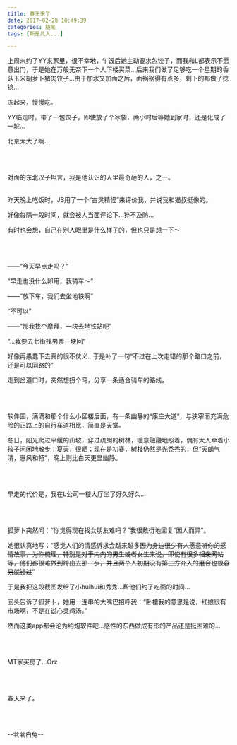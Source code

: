 ```yaml
---
title: 春天来了
date: 2017-02-28 10:49:39
categories: 随笔
tags: [斯是凡人...]

---
```

上周末约了YY来家里，很不幸地，午饭后她主动要求包饺子，而我和L都表示不愿意出门，于是她在万般无奈下一个人下楼买菜...后来我们做了足够吃一个星期的香菇玉米胡萝卜猪肉饺子...由于加水又加面之后，面祸祸得有点多，剩下的都做了捻捻...

冻起来，慢慢吃。

YY临走时，带了一包饺子，即使放了个冰袋，两小时后等她到家时，还是化成了一坨...

北京太大了啊...

<br /><br />

对面的东北汉子坦言，我是他认识的人里最奇葩的人，之一。<br /><br />

昨天晚上吃饭时，JS用了一个“古灵精怪”来评价我，并说我和猫叔挺像的。

好像每隔一段时间，就会被人当面评论下...猝不及防...

有时也会想，自己在别人眼里是什么样子的，但也只是想一下～

<br /><br />

——“今天早点走吗？”

“早走也没什么卵用，我骑车～”

——“放下车，我们去坐地铁啊”

“不可以”

——“那我找个摩拜，一块去地铁站吧”

“...我要去七街找男票一块回”

好像再愚蠢下去真的很不仗义...于是补了一句“不过在上次走错的那个路口之前，还是可以同路的”

走到岔道口时，突然想拐个弯，分享一条适合骑车的路线。

<br /><br />

软件园，滴滴和那个什么小区楼后面，有一条幽静的“康庄大道”，与狭窄而充满危险的正路上的自行车道相比，简直是天堂。

冬日，阳光爬过平缓的山坡，穿过疏朗的树林，暖意融融地照着，偶有大人牵着小孩子闲闲地散步；夏天，很晒；现在是初春，树枝仍然是光秃秃的，但“天朗气清，惠风和畅”，晚上则比白天更显幽静。

<br /><br />

早走的代价是，我在L公司一楼大厅坐了好久好久...

<br /><br />

狐萝卜突然问：“你觉得现在找女朋友难吗？”我很敷衍地回复“因人而异”。

她很认真地写：“感觉人们的情感诉求会越来越多~~因为身边很少有人愿意听你的感情故事，为你梳理，特别是对于内向的男生或者女生来说，即使有很多相亲网站等，他们都很难做到跨出去那一步，并且两个人初期没有第三方介入的磨合也很容易就错过~~”

于是我把这段截图发给了小huihui和秀秀...帮他们约了吃面的时间...

回头告诉了狐萝卜，她用一连串的大嘴巴招呼我：“卧槽我的意思是说，红娘很有市场啊，不是在说心灵鸡汤。”

然而这类app都会沦为约炮软件吧...感性的东西做成有形的产品还是挺困难的...

<br /><br />

MT家买房了...Orz

<br /><br />

春天来了。

<br /><br />

--茕茕白兔--

<br /><br />
